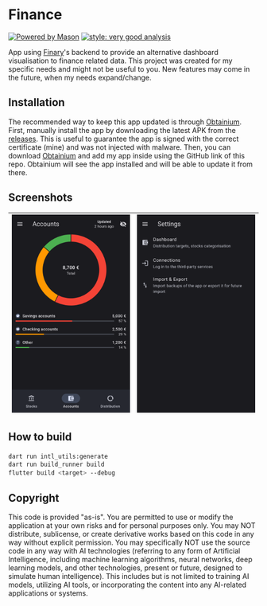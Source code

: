 # Finance

[![Powered by Mason](https://img.shields.io/endpoint?url=https%3A%2F%2Ftinyurl.com%2Fmason-badge)](https://github.com/felangel/mason)
[![style: very good analysis](https://img.shields.io/badge/style-very_good_analysis-B22C89.svg)](https://pub.dev/packages/very_good_analysis)

App using [Finary](https://finary.com/)'s backend to provide an alternative dashboard visualisation to finance related data. This project was created for my specific needs and might not be useful to you.
New features may come in the future, when my needs expand/change.

## Installation

The recommended way to keep this app updated is through [Obtainium](https://github.com/ImranR98/Obtainium). 
First, manually install the app by downloading the latest APK from the [releases](https://github.com/V4ldum/finance/releases). This is useful to guarantee the app is signed with the correct certificate (mine) and was not injected with malware.
Then, you can download [Obtainium](https://github.com/ImranR98/Obtainium) and add my app inside using the GitHub link of this repo. Obtainium will see the app installed and will be able to update it from there.

## Screenshots

| <img src="./misc/screenshots/dashboard.png" alt="Dashboard Page" /> | <img src="./misc/screenshots/settings.png" alt="Settings Page" /> |
|---------------------------------------------------------------------|-------------------------------------------------------------------| 

## How to build

```bash
dart run intl_utils:generate
dart run build_runner build
flutter build <target> --debug
```

## Copyright

This code is provided "as-is". You are permitted to use or modify the application at your own risks and for personal purposes only.
You may NOT distribute, sublicense, or create derivative works based on this code in any way without explicit permission.
You may specifically NOT use the source code in any way with AI technologies (referring to any form of Artificial Intelligence, including machine learning algorithms, neural networks, deep learning models, and other technologies, present or future, designed to simulate human intelligence). This includes but is not limited to training AI models, utilizing AI tools, or incorporating the content into any AI-related applications or systems.
